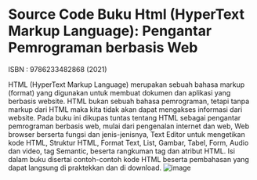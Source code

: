 # Source Code Buku Html (HyperText Markup Language): Pengantar Pemrograman berbasis Web
ISBN : 9786233482868 (2021)

HTML (HyperText Markup Language) merupakan sebuah bahasa  markup (format) yang digunakan untuk membuat dokumen dan aplikasi yang berbasis website. HTML bukan sebuah bahasa pemrograman, tetapi tanpa markup dari HTML maka kita tidak akan dapat mengakses informasi dari website. Pada buku ini dikupas tuntas tentang HTML sebagai pengantar pemrograman berbasis web, mulai dari pengenalan internet dan web, Web browser berserta fungsi dan jenis-jenisnya, Text Editor untuk mengetikan kode HTML, Struktur HTML, Format Text, List, Gambar, Tabel, Form, Audio dan video, tag Semantic, beserta rangkuman tag dan atribut HTML. Isi dalam buku disertai contoh-contoh kode HTML beserta pembahasan yang dapat langsung di praktekkan dan di download. 
![image](https://github.com/user-attachments/assets/bf108dd3-0db2-47f7-b005-ab1cdba0ea1b)


